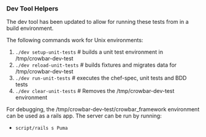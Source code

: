 ### Dev Tool Helpers 

The dev tool has been updated to allow for running these tests from in a build environment.  

The following commands work for Unix environments:
1. `./dev setup-unit-tests`   # builds a unit test environment in /tmp/crowbar-dev-test
1. `./dev reload-unit-tests`  # builds fixtures and migrates data for /tmp/crowbar-dev-test
1. `./dev run-unit-tests`     # executes the chef-spec, unit tests and BDD tests
1. `./dev clear-unit-tests`   # Removes the /tmp/crowbar-dev-test environment

For debugging, the /tmp/crowbar-dev-test/crowbar_framework environment can be used as a rails app.  The server can be run by running:
* `script/rails s Puma`

